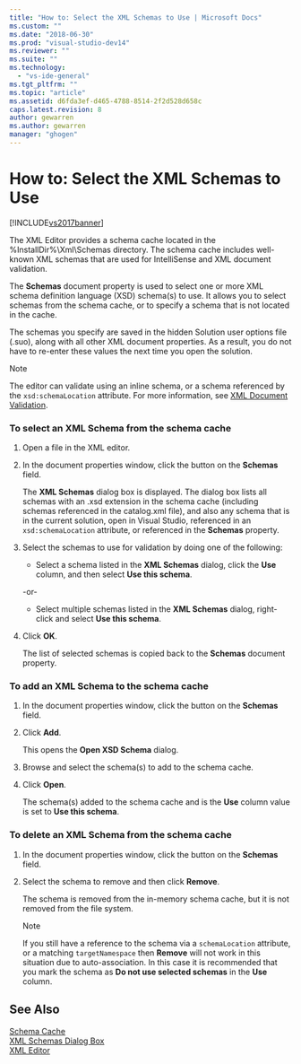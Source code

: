 ```yaml
---
title: "How to: Select the XML Schemas to Use | Microsoft Docs"
ms.custom: ""
ms.date: "2018-06-30"
ms.prod: "visual-studio-dev14"
ms.reviewer: ""
ms.suite: ""
ms.technology: 
  - "vs-ide-general"
ms.tgt_pltfrm: ""
ms.topic: "article"
ms.assetid: d6fda3ef-d465-4788-8514-2f2d528d658c
caps.latest.revision: 8
author: gewarren
ms.author: gewarren
manager: "ghogen"
---
```

# How to: Select the XML Schemas to Use
[!INCLUDE[vs2017banner](../includes/vs2017banner.md)]

  
  
The XML Editor provides a schema cache located in the %InstallDir%\Xml\Schemas directory. The schema cache includes well-known XML schemas that are used for IntelliSense and XML document validation.  
  
 The **Schemas** document property is used to select one or more XML schema definition language (XSD) schema(s) to use. It allows you to select schemas from the schema cache, or to specify a schema that is not located in the cache.  
  
 The schemas you specify are saved in the hidden Solution user options file (.suo), along with all other XML document properties. As a result, you do not have to re-enter these values the next time you open the solution.  
  
> [!NOTE]
>  The editor can validate using an inline schema, or a schema referenced by the `xsd:schemaLocation` attribute. For more information, see [XML Document Validation](../xml-tools/xml-document-validation.md).  
  
### To select an XML Schema from the schema cache  
  
1.  Open a file in the XML editor.  
  
2.  In the document properties window, click the button on the **Schemas** field.  
  
     The **XML Schemas** dialog box is displayed. The dialog box lists all schemas with an .xsd extension in the schema cache (including schemas referenced in the catalog.xml file), and also any schema that is in the current solution, open in Visual Studio, referenced in an `xsd:schemaLocation` attribute, or referenced in the **Schemas** property.  
  
3.  Select the schemas to use for validation by doing one of the following:  
  
    -   Select a schema listed in the **XML Schemas** dialog, click the **Use** column, and then select **Use this schema**.  
  
     -or-  
  
    -   Select multiple schemas listed in the **XML Schemas** dialog, right-click and select **Use this schema**.  
  
4.  Click **OK**.  
  
     The list of selected schemas is copied back to the **Schemas** document property.  
  
### To add an XML Schema to the schema cache  
  
1.  In the document properties window, click the button on the **Schemas** field.  
  
2.  Click **Add**.  
  
     This opens the **Open XSD Schema** dialog.  
  
3.  Browse and select the schema(s) to add to the schema cache.  
  
4.  Click **Open**.  
  
     The schema(s) added to the schema cache and is the **Use** column value is set to **Use this schema**.  
  
### To delete an XML Schema from the schema cache  
  
1.  In the document properties window, click the button on the **Schemas** field.  
  
2.  Select the schema to remove and then click **Remove**.  
  
     The schema is removed from the in-memory schema cache, but it is not removed from the file system.  
  
    > [!NOTE]
    >  If you still have a reference to the schema via a `schemaLocation` attribute, or a matching `targetNamespace` then **Remove** will not work in this situation due to auto-association. In this case it is recommended that you mark the schema as **Do not use selected schemas** in the **Use** column.  
  
## See Also  
 [Schema Cache](../xml-tools/schema-cache.md)   
 [XML Schemas Dialog Box](../xml-tools/xml-schemas-dialog-box.md)   
 [XML Editor](../xml-tools/xml-editor.md)



